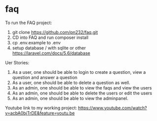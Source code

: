# faq
To run the FAQ project:

1. git clone https://github.com/pn232/faq.git
2. CD into FAQ and run composer install
3. cp .env.example to .env
4. setup database / with sqlite or other https://laravel.com/docs/5.6/database

Uer Stories:
1. As a user, one should be able to login to create a question, view a question and answer a question
2. As a user, one should be able to delete a question as well.
3. As an admin, one should be able to view the faqs and view the users
4. As an admin, one should be able to delete the users or edit the users
5. As an admin, one should be able to view the adminpanel. 

Youtube link to my working project:
https://www.youtube.com/watch?v=acbA0bjTrDE&feature=youtu.be
